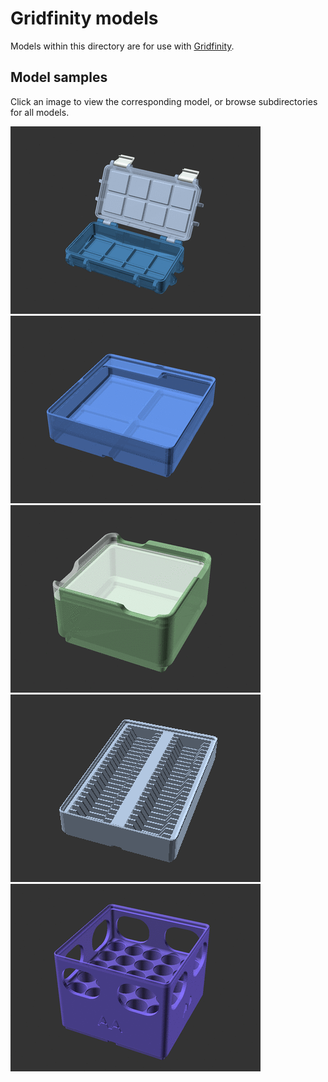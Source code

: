 # Gridfinity models

Models within this directory are for use with [Gridfinity][gridfinity].

## Model samples

Click an image to view the corresponding model, or browse subdirectories
for all models.

[![Gridfinity Rugged Storage Box, Parametric and Customizable](rugged-box/images/readme/demo-dimensions.gif)](rugged-box/)
[![Gridfinity Rebuilt Bins (remix)](rebuilt-bins/images/readme/demo.gif)](rebuilt-bins/)
[![Gridfinity Bins with Lids (parametric remix)](lid-bins/images/readme/demo.gif)](lid-bins/)
[![Gridfinity Material Swatches Holder V2](material-swatch-bins/images/readme/demo.gif)](material-swatch-bins/)
[![Gridfinity Battery Bins](battery-bins/images/readme/demo.gif)](battery-bins/)

[gridfinity]: https://www.youtube.com/watch?v=ra_9zU-mnl8
